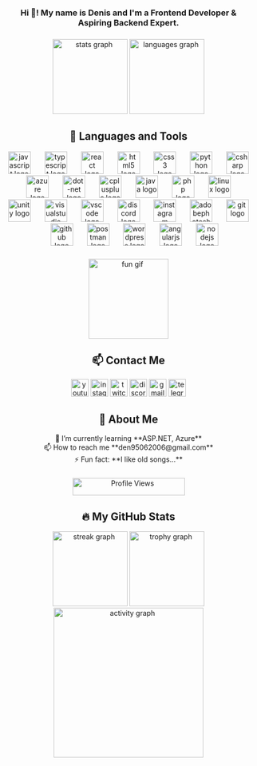 <h3 align="center">Hi 👋! My name is Denis and I'm a Frontend Developer & Aspiring Backend Expert.</h3>

###

<!-- Profile Stats Section -->
<div align="center">
  <img src="https://github-readme-stats.vercel.app/api?username=denis9506&hide_title=false&hide_rank=false&show_icons=true&include_all_commits=true&count_private=true&disable_animations=false&theme=vue&locale=en&hide_border=false" height="150" alt="stats graph"  />
  <img src="https://github-readme-stats.vercel.app/api/top-langs?username=denis9506&locale=en&hide_title=false&layout=compact&card_width=320&langs_count=5&theme=vue&hide_border=false" height="150" alt="languages graph"  />
</div>

###

<!-- Skills Section -->
<h2 align="center">🚀 Languages and Tools</h2>
<div align="center">
  <img src="https://cdn.jsdelivr.net/gh/devicons/devicon/icons/javascript/javascript-original.svg" height="45" alt="javascript logo"  />
  <img width="20" />
  <img src="https://cdn.jsdelivr.net/gh/devicons/devicon/icons/typescript/typescript-original.svg" height="45" alt="typescript logo"  />
  <img width="20" />
  <img src="https://cdn.jsdelivr.net/gh/devicons/devicon/icons/react/react-original.svg" height="45" alt="react logo"  />
  <img width="20" />
  <img src="https://cdn.jsdelivr.net/gh/devicons/devicon/icons/html5/html5-original.svg" height="45" alt="html5 logo"  />
  <img width="20" />
  <img src="https://cdn.jsdelivr.net/gh/devicons/devicon/icons/css3/css3-original.svg" height="45" alt="css3 logo"  />
  <img width="20" />
  <img src="https://cdn.jsdelivr.net/gh/devicons/devicon/icons/python/python-original.svg" height="45" alt="python logo"  />
  <img width="20" />
  <img src="https://cdn.jsdelivr.net/gh/devicons/devicon/icons/csharp/csharp-original.svg" height="45" alt="csharp logo"  />
  <img width="20" />
  <img src="https://skillicons.dev/icons?i=azure" height="45" alt="azure logo"  />
  <img width="20" />
  <img src="https://skillicons.dev/icons?i=dotnet" height="45" alt="dot-net logo"  />
  <img width="20" />
  <img src="https://skillicons.dev/icons?i=cpp" height="45" alt="cplusplus logo"  />
  <img width="20" />
  <img src="https://skillicons.dev/icons?i=java" height="45" alt="java logo"  />
  <img width="20" />
  <img src="https://skillicons.dev/icons?i=php" height="45" alt="php logo"  />
  <img width="20" />
  <img src="https://skillicons.dev/icons?i=linux" height="45" alt="linux logo"  />
  <img width="20" />
  <img src="https://skillicons.dev/icons?i=unity" height="45" alt="unity logo"  />
  <img width="20" />
  <img src="https://skillicons.dev/icons?i=visualstudio" height="45" alt="visualstudio logo"  />
  <img width="20" />
  <img src="https://skillicons.dev/icons?i=vscode" height="45" alt="vscode logo"  />
  <img width="20" />
  <img src="https://skillicons.dev/icons?i=discord" height="45" alt="discord logo"  />
  <img width="20" />
  <img src="https://skillicons.dev/icons?i=instagram" height="45" alt="instagram logo"  />
  <img width="20" />
  <img src="https://skillicons.dev/icons?i=ps" height="45" alt="adobephotoshop logo"  />
  <img width="20" />
  <img src="https://skillicons.dev/icons?i=git" height="45" alt="git logo"  />
  <img width="20" />
  <img src="https://skillicons.dev/icons?i=github" height="45" alt="github logo"  />
  <img width="20" />
  <img src="https://skillicons.dev/icons?i=postman" height="45" alt="postman logo"  />
  <img width="20" />
  <img src="https://skillicons.dev/icons?i=wordpress" height="45" alt="wordpress logo"  />
  <img width="20" />
  <img src="https://skillicons.dev/icons?i=angular" height="45" alt="angularjs logo"  />
  <img width="20" />
  <img src="https://cdn.jsdelivr.net/gh/devicons/devicon/icons/nodejs/nodejs-original.svg" height="45" alt="nodejs logo"  />
</div>

###

<!-- Fun GIF Section -->
<div align="center">
  <img height="160" src="https://cdn-images-1.medium.com/max/1200/1*JtC1CS6-OT218_QzRlLXFw.gif" alt="fun gif" />
</div>

###

<!-- Contact Info Section -->
<h2 align="center">📫 Contact Me</h2>
<div align="center">
  <img src="https://img.shields.io/static/v1?message=Youtube&logo=youtube&label=denroll&color=ff0000&logoColor=red&labelColor=&style=for-the-badge" height="35" alt="youtube logo"  />
  <img src="https://img.shields.io/static/v1?message=Instagram&logo=instagram&label=denis_voitseshchuk&color=E4405F&logoColor=white&labelColor=&style=for-the-badge" height="35" alt="instagram logo"  />
  <img src="https://img.shields.io/static/v1?message=Twitch&logo=twitch&label=denrolll&color=9146FF&logoColor=white&labelColor=&style=for-the-badge" height="35" alt="twitch logo"  />
  <img src="https://img.shields.io/static/v1?message=Discord&logo=discord&label=denroll&color=7289DA&logoColor=white&labelColor=&style=for-the-badge" height="35" alt="discord logo"  />
  <img src="https://img.shields.io/static/v1?message=Gmail&logo=gmail&label=den95062006@gmail.com&color=D14836&logoColor=white&labelColor=&style=for-the-badge" height="35" alt="gmail logo"  />
  <img src="https://img.shields.io/static/v1?message=Telegram&logo=telegram&label=@Denroll&color=2CA5E0&logoColor=white&labelColor=&style=for-the-badge" height="35" alt="telegram logo"  />
</div>

###

<!-- Personal Info Section -->
<h2 align="center">🌱 About Me</h2>
<div align="center">
   🌱 I’m currently learning **ASP.NET, Azure**
   <br>
   📫 How to reach me **den95062006@gmail.com**
   <br>
   ⚡ Fun fact: **I like old songs...**
</div>

###

<!-- Profile Views Section -->
<div align="center">
  <img src="https://komarev.com/ghpvc/?username=denis9506&color=6f42c1&style=for-the-badge" alt="Profile Views" width="225" height="35"/>
</div>

###

<!-- Activity Section -->
<h2 align="center">🔥 My GitHub Stats</h2>
<div align="center">
  <img src="https://streak-stats.demolab.com?user=denis9506&locale=en&mode=daily&theme=vue&hide_border=false&border_radius=5&order=3" height="150" alt="streak graph"  />
  <img src="https://github-profile-trophy.vercel.app?username=denis9506&theme=flat&column=-1&row=1&margin-w=8&margin-h=8&no-bg=false&no-frame=false&order=4" height="150" alt="trophy graph"  />
  <img src="https://github-readme-activity-graph.vercel.app/graph?username=denis9506&radius=16&theme=cotton-candy&area=true&order=5" height="300" alt="activity graph"  />
</div>
